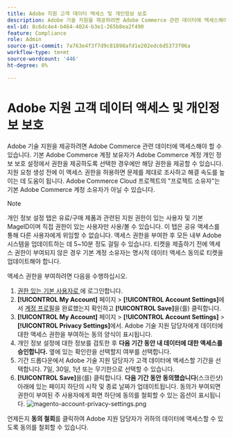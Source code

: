 ```yaml
---
title: Adobe 지원 고객 데이터 액세스 및 개인정보 보호
description: Adobe 기술 지원을 제공하려면 Adobe Commerce 관련 데이터에 액세스해야 할 수 있습니다. 기본 Adobe Commerce 계정 보유자가 Adobe Commerce 계정 개인 정보 보호 설정에서 권한을 제공하도록 선택한 경우에만 해당 권한을 제공할 수 있습니다. 지원 요청 생성 전에 이 액세스 권한을 허용하면 문제를 제대로 조사하고 해결 속도를 높이는 데 도움이 됩니다. Adobe Commerce Cloud 프로젝트의 "프로젝트 소유자"는 기본 Adobe Commerce 계정 소유자가 아닐 수 있습니다.
exl-id: 8c6dc4e4-b464-4024-b3e1-265b8ea2f490
feature: Compliance
role: Admin
source-git-commit: 7a763e4f3f7d9c81898afd1e202edc6d5373f06a
workflow-type: tm+mt
source-wordcount: '446'
ht-degree: 0%

---
```


# Adobe 지원 고객 데이터 액세스 및 개인정보 보호

Adobe 기술 지원을 제공하려면 Adobe Commerce 관련 데이터에 액세스해야 할 수 있습니다. 기본 Adobe Commerce 계정 보유자가 Adobe Commerce 계정 개인 정보 보호 설정에서 권한을 제공하도록 선택한 경우에만 해당 권한을 제공할 수 있습니다. 지원 요청 생성 전에 이 액세스 권한을 허용하면 문제를 제대로 조사하고 해결 속도를 높이는 데 도움이 됩니다. Adobe Commerce Cloud 프로젝트의 &quot;프로젝트 소유자&quot;는 기본 Adobe Commerce 계정 소유자가 아닐 수 있습니다.

>[!NOTE]
>
>개인 정보 설정 탭은 유료/구매 제품과 관련된 지원 권한이 있는 사용자 및 기본 MageID이며 직접 권한이 있는 사용자만 사용/볼 수 있습니다. 이 탭은 공유 액세스를 통해 다른 사용자에게 위임할 수 없습니다. 액세스 권한을 부여한 후 모든 내부 Adobe 시스템을 업데이트하는 데 5~10분 정도 걸릴 수 있습니다. 티켓을 제출하기 전에 액세스 권한이 부여되지 않은 경우 기본 계정 소유자는 명시적 데이터 액세스 동의로 티켓을 업데이트해야 합니다.

액세스 권한을 부여하려면 다음을 수행하십시오.

1. [권한 있는 기본 사용자로 ](https://account.magento.com/customer/account/login)에 로그인합니다.
1. **[!UICONTROL My Account]** 페이지 > **[!UICONTROL Account Settings]**&#x200B;에서 [계정 프로필](https://account.magento.com/customer/account/edit)을 완료했는지 확인하고 **[!UICONTROL Save]**&#x200B;을(를) 클릭합니다.
1. **[!UICONTROL My Account]** 페이지 > **[!UICONTROL Account Settings]** > **[!UICONTROL Privacy Settings]**&#x200B;에서. Adobe 기술 지원 담당자에게 데이터에 대한 액세스 권한을 부여하는 동의 양식이 표시됩니다.
1. 개인 정보 설정에 대한 정보를 검토한 후 **다음 기간 동안 내 데이터에 대한 액세스를 승인합니다.** 옆에 있는 확인란을 선택할지 여부를 선택합니다.
1. 기간 드롭다운에서 Adobe 기술 지원 담당자가 고객 데이터에 액세스할 기간을 선택합니다. 7일, 30일, 1년 또는 무기한으로 선택할 수 있습니다.
1. **[!UICONTROL Save]**&#x200B;을(를) 클릭합니다. **다음 기간 동안 동의했습니다**(스크린샷) 아래에 있는 페이지 하단의 시작 및 종료 날짜가 업데이트됩니다. 동의가 부여되면 권한이 부여된 주 사용자에게 화면 하단에 동의를 철회할 수 있는 옵션이 표시됩니다.
   ![magento-account-privacy-settings.png](assets/magento-account-privacy-settings.png)

언제든지 **동의 철회**&#x200B;를 클릭하여 Adobe 지원 담당자가 귀하의 데이터에 액세스할 수 있도록 동의를 철회할 수 있습니다.
